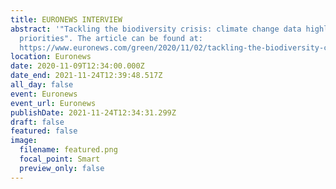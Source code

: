 ```yaml
---
title: EURONEWS INTERVIEW
abstract: '"Tackling the biodiversity crisis: climate change data highlight
  priorities". The article can be found at:
  https://www.euronews.com/green/2020/11/02/tackling-the-biodiversity-crisis-climate-change-data-highlight-priorities'
location: Euronews
date: 2020-11-09T12:34:00.000Z
date_end: 2021-11-24T12:39:48.517Z
all_day: false
event: Euronews
event_url: Euronews
publishDate: 2021-11-24T12:34:31.299Z
draft: false
featured: false
image:
  filename: featured.png
  focal_point: Smart
  preview_only: false
---
```

